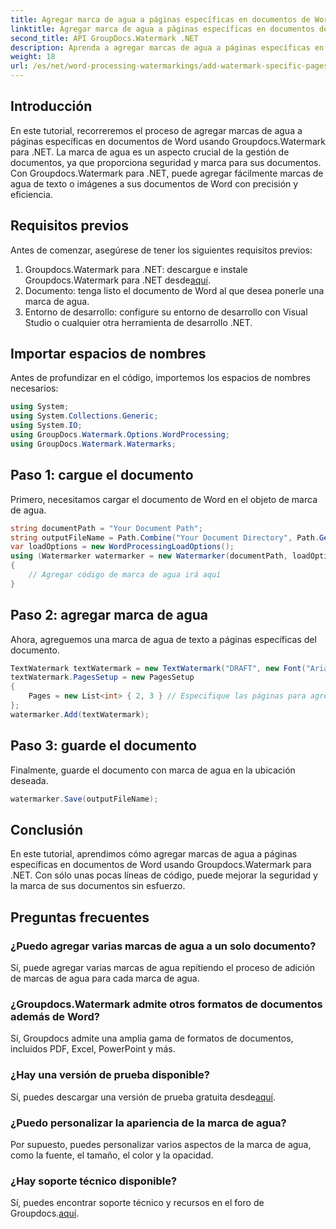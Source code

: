 ```yaml
---
title: Agregar marca de agua a páginas específicas en documentos de Word
linktitle: Agregar marca de agua a páginas específicas en documentos de Word
second_title: API GroupDocs.Watermark .NET
description: Aprenda a agregar marcas de agua a páginas específicas en documentos de Word sin esfuerzo usando Groupdocs para .NET. Mejore la seguridad de los documentos y la marca.
weight: 18
url: /es/net/word-processing-watermarkings/add-watermark-specific-pages-word-docs/
---
```

## Introducción
En este tutorial, recorreremos el proceso de agregar marcas de agua a páginas específicas en documentos de Word usando Groupdocs.Watermark para .NET. La marca de agua es un aspecto crucial de la gestión de documentos, ya que proporciona seguridad y marca para sus documentos. Con Groupdocs.Watermark para .NET, puede agregar fácilmente marcas de agua de texto o imágenes a sus documentos de Word con precisión y eficiencia.
## Requisitos previos
Antes de comenzar, asegúrese de tener los siguientes requisitos previos:
1.  Groupdocs.Watermark para .NET: descargue e instale Groupdocs.Watermark para .NET desde[aquí](https://releases.groupdocs.com/Watermark/net/).
2. Documento: tenga listo el documento de Word al que desea ponerle una marca de agua.
3. Entorno de desarrollo: configure su entorno de desarrollo con Visual Studio o cualquier otra herramienta de desarrollo .NET.

## Importar espacios de nombres
Antes de profundizar en el código, importemos los espacios de nombres necesarios:
```csharp
using System;
using System.Collections.Generic;
using System.IO;
using GroupDocs.Watermark.Options.WordProcessing;
using GroupDocs.Watermark.Watermarks;
```
## Paso 1: cargue el documento
Primero, necesitamos cargar el documento de Word en el objeto de marca de agua.
```csharp
string documentPath = "Your Document Path";
string outputFileName = Path.Combine("Your Document Directory", Path.GetFileName(documentPath));
var loadOptions = new WordProcessingLoadOptions();
using (Watermarker watermarker = new Watermarker(documentPath, loadOptions))
{
    // Agregar código de marca de agua irá aquí
}
```
## Paso 2: agregar marca de agua
Ahora, agreguemos una marca de agua de texto a páginas específicas del documento.
```csharp
TextWatermark textWatermark = new TextWatermark("DRAFT", new Font("Arial", 42));
textWatermark.PagesSetup = new PagesSetup
{
    Pages = new List<int> { 2, 3 } // Especifique las páginas para agregar la marca de agua.
};
watermarker.Add(textWatermark);
```
## Paso 3: guarde el documento
Finalmente, guarde el documento con marca de agua en la ubicación deseada.
```csharp
watermarker.Save(outputFileName);
```

## Conclusión
En este tutorial, aprendimos cómo agregar marcas de agua a páginas específicas en documentos de Word usando Groupdocs.Watermark para .NET. Con sólo unas pocas líneas de código, puede mejorar la seguridad y la marca de sus documentos sin esfuerzo.
## Preguntas frecuentes
### ¿Puedo agregar varias marcas de agua a un solo documento?
Sí, puede agregar varias marcas de agua repitiendo el proceso de adición de marcas de agua para cada marca de agua.
### ¿Groupdocs.Watermark admite otros formatos de documentos además de Word?
Sí, Groupdocs admite una amplia gama de formatos de documentos, incluidos PDF, Excel, PowerPoint y más.
### ¿Hay una versión de prueba disponible?
 Sí, puedes descargar una versión de prueba gratuita desde[aquí](https://releases.groupdocs.com/).
### ¿Puedo personalizar la apariencia de la marca de agua?
Por supuesto, puedes personalizar varios aspectos de la marca de agua, como la fuente, el tamaño, el color y la opacidad.
### ¿Hay soporte técnico disponible?
 Sí, puedes encontrar soporte técnico y recursos en el foro de Groupdocs.[aquí](https://forum.groupdocs.com/c/watermark/19).